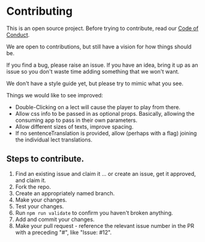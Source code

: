 # Contributing

This is an open source project. Before trying to contribute, read our [Code of Conduct](./CODE_OF_CONDUCT.md).

We are open to contributions, but still have a vision for how things should be.

If you find a bug, please raise an issue. If you have an idea, bring it up as an issue so you don't waste time adding something that we won't want.

We don't have a style guide yet, but please try to mimic what you see.

Things we would like to see improved:

- Double-Clicking on a lect will cause the player to play from there.
- Allow css info to be passed in as optional props. Basically, allowing the consuming app to pass in their own parameters.
- Allow different sizes of texts, improve spacing.
- If no sentenceTranslation is provided, allow (perhaps with a flag) joining the individual lect translations.

## Steps to contribute.

1. Find an existing issue and claim it ... or create an issue, get it approved, and claim it.
2. Fork the repo.
3. Create an appropriately named branch.
4. Make your changes.
5. Test your changes.
6. Run `npm run validate` to confirm you haven't broken anything.
7. Add and commit your changes.
8. Make your pull request - reference the relevant issue number in the PR with a preceding "#", like "Issue: #12".
